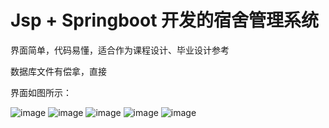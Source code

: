 # Jsp + Springboot 开发的宿舍管理系统

界面简单，代码易懂，适合作为课程设计、毕业设计参考

数据库文件有偿拿，直接

界面如图所示：

![image](https://github.com/h1070918286/dorm/assets/72547980/964f6ff6-294f-4de7-98a5-fa881eaefe20)
![image](https://github.com/h1070918286/dorm/assets/72547980/ddc03711-ce79-431d-bb27-3884c2309ca9)
![image](https://github.com/h1070918286/dorm/assets/72547980/18d0d390-e31e-48da-8de4-c22870402a6d)
![image](https://github.com/h1070918286/dorm/assets/72547980/c37b126b-613b-410e-9179-32dae5db3533)
![image](https://github.com/h1070918286/dorm/assets/72547980/3569ec42-1d26-40d2-bebb-b1a0c2f4b009)

